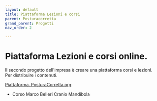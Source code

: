 ```yaml
---
layout: default
title: Piattaforma Lezioni e corsi
parent: Posturacorretta
grand_parent: Progetti
nav_order: 2

---
```



# Piattaforma Lezioni e corsi online.

Il secondo progetto dell'impresa è creare una piattaforma corsi e lezioni. 
Per distribuire i contenuti. 

<a href="https://www.posturacorretta.org/" target="_blank">Piattaforma. PosturaCorretta.org <a>

- Corso Marco Belleri Cranio Mandibola 